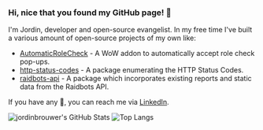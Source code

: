 ### Hi, nice that you found my GitHub page! 👋

I'm Jordin, developer and open-source evangelist. In my free time I've built a various amount of open-source projects of my own like:

- [AutomaticRoleCheck](https://github.com/jordinbrouwer/AutomaticRoleCheck) - A WoW addon to automatically accept role check pop-ups.
- [http-status-codes](https://github.com/logiek/http-status-codes) - A package enumerating the HTTP Status Codes.
- [raidbots-api](https://github.com/logiek/raidbots-api) - A package which incorporates existing reports and static data from the Raidbots API.

If you have any 💬, you can reach me via [LinkedIn](https://www.linkedin.com/in/jordinbrouwer).

![jordinbrouwer's GitHub Stats](https://github-readme-stats.vercel.app/api?username=jordinbrouwer&show_icons=true&theme=nord&count_private=true&hide_border=true) ![Top Langs](https://github-readme-stats.vercel.app/api/top-langs/?username=jordinbrouwer&layout=compact&theme=nord&hide_border=true)
